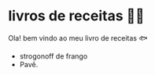 # livros de receitas :man_cook:

Ola! bem vindo ao meu livro de receitas :fish:

- strogonoff de frango
- Pavê.
